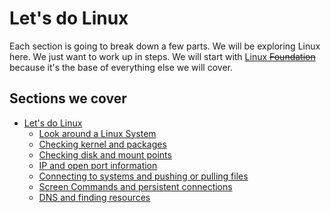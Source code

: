 # Let's do Linux

Each section is going to break down a few parts. We will be exploring
Linux here. We just want to work up in steps. We will start with
[Linux ~~Foundation~~](https://www.linuxfoundation.org/)
because it's the base of everything else we will cover.


## Sections we cover

- [Let's do Linux](introduction.md)
  * [Look around a Linux System](look_around_a_linux_system.md)
  * [Checking kernel and packages](checking_kernel_and_packages.md)
  * [Checking disk and mount points](checking_disk_and_mount_points.md)
  * [IP and open port information](ip_and_open_port_information.md)
  * [Connecting to systems and pushing or pulling files](connecting_to_systems_and_pushing_or_pulling.md)
  * [Screen Commands and persistent connections](screen_commands_and_persistent_connections.md)
  * [DNS and finding resources](dns_and_finding_resources.md)


